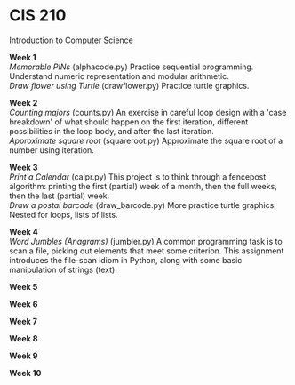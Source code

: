 # CIS 210
Introduction to Computer Science

**Week 1** <br>
*Memorable PINs* (alphacode.py) Practice sequential programming. Understand numeric representation and modular arithmetic. <br>
*Draw flower using Turtle* (drawflower.py) Practice turtle graphics.
  
**Week 2** <br>
*Counting majors* (counts.py) An exercise in careful loop design with a 'case breakdown' of what should happen on the first iteration, different possibilities in the loop body, and after the last iteration. <br>
*Approximate square root* (squareroot.py) Approximate the square root of a number using iteration.
 
**Week 3** <br>
*Print a Calendar* (calpr.py) This project is to think through a fencepost algorithm: printing the first (partial) week of a month, then the full weeks, then the last (partial) week. <br>
*Draw a postal barcode* (draw_barcode.py) More practice turtle graphics. Nested for loops, lists of lists.
 
**Week 4** <br>
*Word Jumbles (Anagrams)* (jumbler.py) A common programming task is to scan a file, picking out elements that meet some criterion. This assignment introduces the file-scan idiom in Python, along with some basic manipulation of strings (text).
 
**Week 5** <br>
 
**Week 6** <br>
 
**Week 7** <br>
 
**Week 8** <br>
 
**Week 9** <br>
 
**Week 10** <br>
